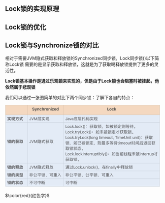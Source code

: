 

##
## Lock锁的实现原理
## Lock锁的优化


## Lock锁与Synchronize锁的对比
相对于需要JVM隐式获取和释放锁的Synchronized同步锁，Lock同步锁()以下简称Lock锁
需要的是显示获取和释放锁，这就是为了获取喝释放锁提供了更多的灵活性。

**Lock锁基本操作是通过乐观锁来实现的，但是由于Lock锁也会阻塞时被挂起，他依然属于悲观锁**

我们可以通过一张图简单的对比下两个同步锁：了解下各自的特点：

![Demo](images/synchronized与lock对比.png)

$\color{red}{红色字}$